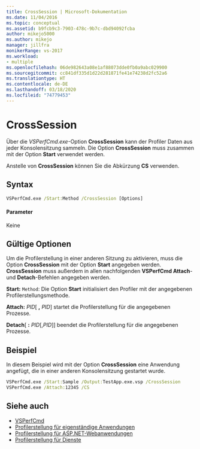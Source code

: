 ```yaml
---
title: CrossSession | Microsoft-Dokumentation
ms.date: 11/04/2016
ms.topic: conceptual
ms.assetid: b9fcb9c3-7903-478c-9b7c-dbd94092fcba
author: mikejo5000
ms.author: mikejo
manager: jillfra
monikerRange: vs-2017
ms.workload:
- multiple
ms.openlocfilehash: 06de982643a08e1af88073dde0fb0a9abc029900
ms.sourcegitcommit: cc841df335d1d22d281871fe41e74238d2fc52a6
ms.translationtype: HT
ms.contentlocale: de-DE
ms.lasthandoff: 03/18/2020
ms.locfileid: "74779453"
---
```

# <a name="crosssession"></a>CrossSession
Über die *VSPerfCmd.exe*-Option **CrossSession** kann der Profiler Daten aus jeder Konsolensitzung sammeln. Die Option **CrossSession** muss zusammen mit der Option **Start** verwendet werden.

 Anstelle von **CrossSession** können Sie die Abkürzung **CS** verwenden.

## <a name="syntax"></a>Syntax

```cmd
VSPerfCmd.exe /Start:Method /CrossSession [Options]
```

#### <a name="parameters"></a>Parameter
 Keine

## <a name="valid-options"></a>Gültige Optionen
 Um die Profilerstellung in einer anderen Sitzung zu aktivieren, muss die Option **CrossSession** mit der Option **Start** angegeben werden. **CrossSession** muss außerdem in allen nachfolgenden **VSPerfCmd Attach**- und **Detach**-Befehlen angegeben werden.

 **Start:** `Method`: Die Option **Start** initialisiert den Profiler mit der angegebenen Profilerstellungsmethode.

 **Attach:** _PID_[ **,** _PID_] startet die Profilerstellung für die angegebenen Prozesse.

 **Detach**[ **:** _PID_[,_PID_]] beendet die Profilerstellung für die angegebenen Prozesse.

## <a name="example"></a>Beispiel
 In diesem Beispiel wird mit der Option **CrossSession** eine Anwendung angefügt, die in einer anderen Konsolensitzung gestartet wurde.

```cmd
VSPerfCmd.exe /Start:Sample /Output:TestApp.exe.vsp /CrossSession
VSPerfCmd.exe /Attach:12345 /CS
```

## <a name="see-also"></a>Siehe auch
- [VSPerfCmd](../profiling/vsperfcmd.md)
- [Profilerstellung für eigenständige Anwendungen](../profiling/command-line-profiling-of-stand-alone-applications.md)
- [Profilerstellung für ASP.NET-Webanwendungen](../profiling/command-line-profiling-of-aspnet-web-applications.md)
- [Profilerstellung für Dienste](../profiling/command-line-profiling-of-services.md)
